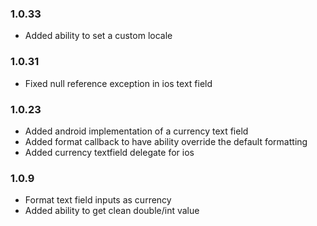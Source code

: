 ### 1.0.33
* Added ability to set a custom locale

### 1.0.31
* Fixed null reference exception in ios text field

### 1.0.23
* Added android implementation of a currency text field
* Added format callback to have ability override the default formatting
* Added currency textfield delegate for ios

### 1.0.9
* Format text field inputs as currency
* Added ability to get clean double/int value
